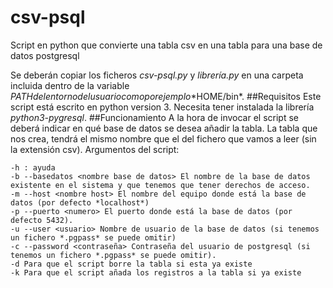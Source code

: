 # csv-psql
Script en python que convierte una tabla csv en una tabla para una base de datos postgresql

Se deberán copiar los ficheros *csv-psql.py* y *librería.py* en una carpeta incluida dentro de la variable $PATH del entorno del usuario como por ejemplo *$HOME/bin*.
##Requisitos
Este script está escrito en python version 3. Necesita tener instalada la librería *python3-pygresql*.
##Funcionamiento
A la hora de invocar el script se deberá indicar en qué base de datos se desea añadir la tabla.
La tabla que nos crea, tendrá el mismo nombre que el del fichero que vamos a leer (sin la extensión csv). 
Argumentos del script:

	-h : ayuda
	-b --basedatos <nombre base de datos> El nombre de la base de datos existente en el sistema y que tenemos que tener derechos de acceso.
	-m --host <nombre host> El nombre del equipo donde está la base de datos (por defecto *localhost*)
	-p --puerto <numero> El puerto donde está la base de datos (por defecto 5432).
	-u --user <usuario> Nombre de usuario de la base de datos (si tenemos un fichero *.pgpass* se puede omitir)
	-c --password <contraseña> Contraseña del usuario de postgresql (si tenemos un fichero *.pgpass* se puede omitir).
	-d Para que el script borre la tabla si esta ya existe
	-k Para que el script añada los registros a la tabla si ya existe


